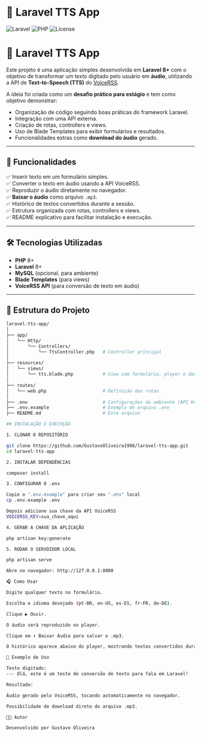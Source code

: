# 🎤 Laravel TTS App

![Laravel](https://img.shields.io/badge/Laravel-8.x-red)
![PHP](https://img.shields.io/badge/PHP-8.1-blue)
![License](https://img.shields.io/badge/License-MIT-green)

# 🎤 Laravel TTS App

Este projeto é uma aplicação simples desenvolvida em **Laravel 8+** com o objetivo de transformar um texto digitado pelo usuário em **áudio**, utilizando a API de **Text-to-Speech (TTS)** do [VoiceRSS](https://www.voicerss.org/).  

A ideia foi criada como um **desafio prático para estágio** e tem como objetivo demonstrar:  
- Organização de código seguindo boas práticas do framework Laravel.  
- Integração com uma API externa.  
- Criação de rotas, controllers e views.  
- Uso de Blade Templates para exibir formulários e resultados.  
- Funcionalidades extras como **download do áudio** gerado.  

---

## 🚀 Funcionalidades

✅ Inserir texto em um formulário simples.  
✅ Converter o texto em áudio usando a API VoiceRSS.  
✅ Reproduzir o áudio diretamente no navegador.  
✅ **Baixar o áudio** como arquivo `.mp3`.  
✅ Histórico de textos convertidos durante a sessão.  
✅ Estrutura organizada com rotas, controllers e views.  
✅ README explicativo para facilitar instalação e execução.  

---

## 🛠️ Tecnologias Utilizadas

- **PHP** 8+  
- **Laravel** 8+  
- **MySQL** (opcional, para ambiente)  
- **Blade Templates** (para views)  
- **VoiceRSS API** (para conversão de texto em áudio)  

---

## 📂 Estrutura do Projeto

```bash
laravel-tts-app/
│
├── app/
│   └── Http/
│       └── Controllers/
│           └── TtsController.php   # Controller principal
│
├── resources/
│   └── views/
│       └── tts.blade.php           # View com formulário, player e download
│
├── routes/
│   └── web.php                     # Definição das rotas
│
├── .env                            # Configurações do ambiente (API Key)
├── .env.example                    # Exemplo de arquivo .env
├── README.md                       # Este arquivo

## INSTALAÇÃO E EXECUÇÃO

1. CLONAR O REPOSITÓRIO

git clone https://github.com/GustavoOliveira1998/laravel-tts-app.git
cd laravel-tts-app

2. INSTALAR DEPENDÊNCIAS

composer install

3. CONFIGURAR O .env

Copie o ".env.example" para criar seu ".env" local
cp .env.example .env

Depois adicione sua chave da API VoiceRSS
VOICERSS_KEY=sua_chave_aqui

4. GERAR A CHAVE DA APLICAÇÃO

php artisan key:generate

5. RODAR O SERVDIDOR LOCAL

php artisan serve

Abre no navegador: http://127.0.0.1:8000

🎧 Como Usar

Digite qualquer texto no formulário.

Escolha o idioma desejado (pt-BR, en-US, es-ES, fr-FR, de-DE).

Clique ▶️ Ouvir.

O áudio será reproduzido no player.

Clique em ⬇️ Baixar Áudio para salvar o .mp3.

O histórico aparece abaixo do player, mostrando textos convertidos durante a sessão.

📌 Exemplo de Uso

Texto digitado:
--- Olá, este é um teste de conversão de texto para fala em Laravel!

Resultado:

Áudio gerado pelo VoiceRSS, tocando automaticamente no navegador.

Possibilidade de download direto do arquivo .mp3.

👨‍💻 Autor

Desenvolvido por Gustavo Oliveira